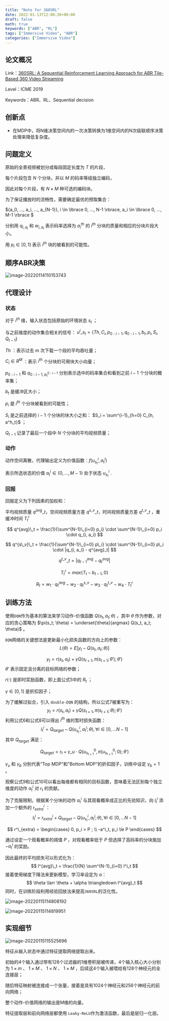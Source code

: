 ```yaml
---
title: "Note for 360SRL"
date: 2022-01-13T12:08:36+08:00
draft: false
math: true
keywords: ["ABR", "RL"]
tags: ["Immersive Video", "ABR"]
categories: ["Immersive Video"]
---
```


## 论文概况

Link：[360SRL: A Sequential Reinforcement Learning Approach for ABR Tile-Based 360 Video Streaming](https://ieeexplore.ieee.org/document/8784927)

Level：ICME 2019

Keywords：ABR、RL、Sequential decision

## 创新点

+ 在MDP中，将N维决策空间内的一次决策转换为1维空间内的N次级联顺序决策处理来降低复杂度。

## 问题定义

原始的全景视频被划分成每段固定长度为 $T$ 的片段，

每个片段包含 $N$ 个分块，并以 $M$ 的码率等级独立编码，

因此对每个片段，有 $N \times M$ 种可选的编码块。

为了保证播放时的流畅性，需要确定最优的预取集合： 

${a_0, ..., a_i, ..., a_{N-1}}, i \in \lbrace 0, ..., N-1 \rbrace, a_i \in \lbrace 0, ..., M-1 \rbrace $

分别用 $q_{i, a_i}$ 和 $w_{i, a_i}$ 表示码率选择为 $a^{th}_i$ 的 $i^{th}$ 分块的质量和相应的分块片段大小。

用 $p_i \in [0, 1]$ 表示 $i^{th}$ 块的被看到的可能性。

## 顺序ABR决策

![image-20220114110153743](https://s2.loli.net/2022/01/14/9wSAsx2o3vylXRg.png)

## 代理设计

### 状态

对于 $i^{th}$ 维，输入状态包括原始的环境状态 $s_t$ ；

与之前维度的动作集合相关的信号： $u^{i}\_{s_t} = \lbrace Th, C_i, p_{0:i-1}, q_{0:i-1}, b_t, p_i, S_i, Q_{t-1} \rbrace$ 

$Th$ ：表示过去 m 次下载一个段的平均吞吐量；

$C_i \in R^M$ ：表示 $i^{th}$ 个分块的可用块大小向量；

$p_{0:i-1}$ 和 $q_{0:i-1, a^{0:i-1}_{t}}$ 分别表示选中的码率集合和看到之前 $i-1$ 个分块的概率集；

$b_t$ 是缓冲区大小；

$p_i$ 是 $i^{th}$ 个分块被看到的可能性；

$S_i$ 是之前选择的 $i-1$ 个分块的块大小之和： $S_i = \sum^{i-1}_{h=0} C_{h, a^h_t}$ ；

$Q_{t-1}$ 记录了最后一个段中 $N$ 个分块的平均视频质量；

### 动作

动作空间离散，代理输出定义为价值函数：$f(u^i_{s_t}, a^i_t)$ 

表示所选状态的价值 $a^i_t \in \lbrace 0, ..., M-1 \rbrace$ 处于状态 $u_{s_t}^i$ .

### 回报

回报定义为下列因素的加权和：

平均视频质量 $q^{avg}\_t$，空间视频质量方差 $q^{s\_v}\_t$，时间视频质量方差 $q^{t\_v}\_t$ ，重缓冲时间 $T^r_t$


$$
q^{avg}\_t = \frac{1}{\sum^{N-1}\_{i=0} p_i} \cdot \sum^{N-1}\_{i=0} p_i \cdot q_{i, a_i}
$$

$$
q^{s\_v}\_t = \frac{1}{\sum^{N-1}\_{i=0} p\_i} \cdot \sum^{N-1}\_{i=0} p\_i \cdot |q_{i, a_i} - q^{avg}_t|
$$

$$
q^{t\_v}\_t = |q^{avg}_{t-1} - q^{avg}_t|
$$

$$
T^r_t = max \lbrace T_t - b_{t-1}, 0 \rbrace
$$

$$
R_t = w_1 \cdot q^{avg}_t - w_2 \cdot q^{s\_v}_t - w_3 \cdot q^{t\_v}_t - w_4 \cdot T^r_t
$$



## 训练方法

使用`DQN`作为基本的算法来学习动作-价值函数 $Q(s_t, a_t; \theta)$ ，其中 $\theta$ 作为参数，对应的贪心策略为 $\pi(s_t; \theta) = \underset{\theta}{argmax} Q(s_t, a_t; \theta)$ 。

`DQN`网络的关键想法是更新最小化损失函数的方向上的参数：
$$
L(\theta) = E[y_t - Q(s_t, a_t; \theta)]
$$

$$
y_t = r(s_t, a_t) + \gamma Q(s_{t+1}, \pi(s_{t+1}; {\theta}'); {\theta}')
$$
${\theta}'$ 表示固定且分离的目标网络的参数；

$r(\cdot)$ 是即时奖励函数，即上面公式5中的 $R_t$ ；

$\gamma \in [0, 1]$ 是折扣因子；

为了缓解过拟合，引入 `double-DQN` 的结构，所以公式7被重写为：
$$
y_t = r(s_t, a_t) + \gamma Q(s_{t+1}, {\pi}(s_{t+1}; \theta); {\theta}')
$$
利用公式6和公式8可以得出 $i^{th}$ 维的暂时损失函数：
$$
l^i_t = Q_{target} - Q(u^i_{s_t}, a^i_t; \theta), \forall i \in [0, ...N-1]
$$
其中 $Q_{target}$ 满足：


$$
Q_{target} = r_t + {\gamma}\_u \cdot Q(u^0_{s_{t+1}}, \pi(u^0_{s_{t+1}}; 0); {\theta}')
$$


${\gamma}_u$ 和 ${\gamma}_b$ 分别代表”Top MDP“和”Bottom MDP“的折扣因子，训练中设定 ${\gamma}_b = 1$ 。

观察公式9和公式10可以看出每维都有相同的目标函数，意味着无法区别每个独立维度的动作 $a^i_t$ 对 $r_t$ 的贡献。

为了克服限制，根据某个分块的动作 $a^i_t$ 与其观看概率成正比的先验知识，向 $l^i_t$ 添加一个额外的 $r^i_{extra}$ ：
$$
l^i_t = r^i_{extra} + Q_{target} - Q(u^i_{s_t}, a^i_t; \theta), \forall i \in [0, ...N-1]
$$

$$
r^i_{extra} = 
\begin{cases}
0, p_i > P ;
\\
-a^i_t, p_i \le P
\end{cases}
$$

通过设定一个观看概率的阈值 $P$ ，对观看概率低于 $P$ 但选择了高码率的分块施加 $-a^i_t$ 的奖励。

因此最终的平均损失可以形式化为：
$$
l^{avg}\_t = \frac{1}{N} \sum^{N-1}_{i=0} l^i_t
$$
接着使用梯度下降法来更新模型，学习率设定为 $\alpha$：
$$
\theta \larr \theta + \alpha \triangledown l^{avg}_t
$$
同时，在训练阶段利用经验回放法来提高`360SRL`的泛化性。

![image-20220115114808192](https://s2.loli.net/2022/01/15/l6J8GHucdqjPfer.png)

![image-20220115114819951](https://s2.loli.net/2022/01/15/Ssyuc7a5z4JTAHN.png)

## 实现细节

![image-20220115115525696](https://s2.loli.net/2022/01/15/LsGl5AMNDvxZSWQ.png)

特征从输入状态中通过特征提取网络提取出来。

初始的4个输入通过带有128个过滤器的1维卷积层被传递，4个输入核心大小分别为 $1 \times m$ 、 $1 \times M$ 、 $1 \times N$ 、 $1 \times M$ ，后续这4个输入被喂给有128个神经元的全连接层；

随后特征映射被连接成一个张量，接着是具有1024个神经元和256个神经元的前向网络；

整个动作-价值网络的输出是M维的向量。

特征提取层和前向网络层都使用 `Leaky-ReLU`作为激活函数，最后是层归一化层。


